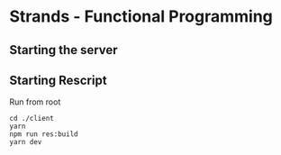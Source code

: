 # Strands - Functional Programming 



## Starting the server


## Starting Rescript
Run from root

```
cd ./client
yarn
npm run res:build
yarn dev

```
